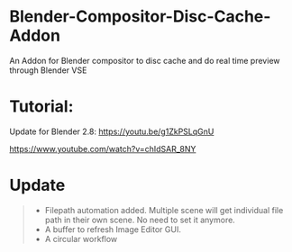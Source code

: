 # Blender-Compositor-Disc-Cache-Addon
An Addon for Blender compositor to disc cache and do real time preview through Blender VSE

# Tutorial: 
Update for Blender 2.8: https://youtu.be/g1ZkPSLqGnU

https://www.youtube.com/watch?v=chIdSAR_8NY

# Update
> - Filepath automation added. Multiple scene will get individual file path in their own scene. No need to set it anymore.
> - A buffer to refresh Image Editor GUI.
> - A circular workflow
